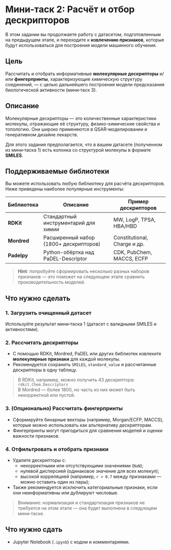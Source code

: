 # Мини‑таск 2: Расчёт и отбор дескрипторов

В этом задании вы продолжаете работу с датасетом, подготовленным на предыдущем этапе, и переходите к **извлечению признаков**, которые будут использоваться для построения модели машинного обучения.

## Цель

Рассчитать и отобрать информативные **молекулярные дескрипторы** и/или **фингерпринты**, характеризующие химическую структуру соединений, — с целью дальнейшего построения модели предсказания биологической активности (мини‑таск 3).


## Описание

Молекулярные дескрипторы — это количественные характеристики молекулы, отражающие её структуру, физико-химические свойства и топологию. Они широко применяются в QSAR-моделировании и генеративном дизайне лекарств.

Для этого задания предполагается, что в вашем датасете (полученном из мини‑таска 1) есть колонка со структурой молекулы в формате **SMILES**.



## Поддерживаемые библиотеки

Вы можете использовать любую библиотеку для расчёта дескрипторов. Ниже приведены наиболее популярные инструменты:


| Библиотека     | Описание                                  | Пример дескрипторов           |
| -------------- | ----------------------------------------- | ----------------------------- |
| **RDKit**      | Стандартный инструментарий для химии      | MW, LogP, TPSA, HBA/HBD       |
| **Mordred**    | Расширенный набор (1800+ дескрипторов)    | Constitutional, Charge и др.  |
| **Padelpy**    | Python-обёртка над PaDEL-Descriptor       | CDK, PubChem, MACCS, ECFP     |

>  **Hint**: попробуйте сформировать несколько разных наборов признаков — это поможет на следующем этапе сравнить производительность моделей.



## Что нужно сделать

### 1. Загрузить очищенный датасет

Используйте результат мини‑таска 1 (датасет с валидными SMILES и активностями).

### 2. Рассчитать дескрипторы

- С помощью RDKit, Mordred, PaDEL или других библиотек извлеките **молекулярные признаки** для каждой молекулы.
- Рекомендуется сохранить `SMILES`, `standard_value` и рассчитанные дескрипторы в одну таблицу.

> В RDKit, например, можно получить 43 дескриптора:
> `rdkit.Chem.Descriptors`  
> В Mordred — более 1800, но часть из них может быть некорректной или пустой.

### 3. (Опционально) Рассчитать фингерпринты

- Сформируйте бинарные векторы (например, Morgan/ECFP, MACCS), которые можно использовать как альтернативу дескрипторам.
- Фингерпринты могут пригодиться для сравнения моделей и оценки важности признаков.

### 4. Отфильтровать и отобрать признаки

- Удалите дескрипторы с:
  - некорректными или отсутствующими значениями (`NaN`);
  - нулевой дисперсией (одинаковое значение для всех молекул);
  - высокой корреляцией (например, `r > 0.7` между признаками — можно оставить один из пары);
- Также рекомендуется исключить категориальные признаки, если они неинформативны или дублируют числовые.

>  Внимание: нормализация и стандартизация признаков не требуется на этом этапе — она будет выполнена в следующем мини‑таске.



## Что нужно сдать

- Jupyter Notebook (`.ipynb`) с кодом и комментариями.